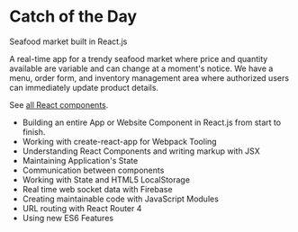 # Catch of the Day
Seafood market built in React.js

A real-time app for a trendy seafood market where price and quantity available are variable and can change at a moment's notice. We have a menu, order form, and inventory management area where authorized users can immediately update product details.

See [all React components](https://github.com/rayning0/react-fish-store/tree/master/catch-of-the-day/src/components).

- Building an entire App or Website Component in React.js from start to finish.
- Working with create-react-app for Webpack Tooling
- Understanding React Components and writing markup with JSX
- Maintaining Application's State
- Communication between components
- Working with State and HTML5 LocalStorage
- Real time web socket data with Firebase
- Creating maintainable code with JavaScript Modules
- URL routing with React Router 4
- Using new ES6 Features
